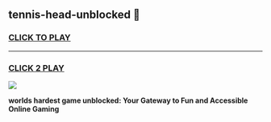 
## tennis-head-unblocked 👋
<h3>
<a href="https://premium.freeplayer.one?title=tennis-head-unblocked&ref=14F">CLICK TO PLAY</a></h3>
<hr>

<h3>
<a href="https://premium.freeplayer.one?title=tennis-head-unblocked&ref=14F">CLICK 2 PLAY</a>
  
</h3>

<a href="https://premium.freeplayer.one?title=tennis-head-unblocked&ref=12F/"><img src="https://clearcache.store/games.png"></a>


**worlds hardest game unblocked: Your Gateway to Fun and Accessible Online Gaming**
